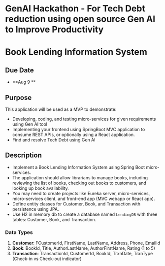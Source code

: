 # GenAI Hackathon - For Tech Debt reduction using open source Gen AI to Improve Productivity
 
# Book Lending Information System

## Due Date
- **Aug 9 **

## Purpose
This application will be used as a MVP to demonstrate:
- Developing, coding, and testing micro-services for given requirements using Gen AI tool
- Implementing your frontend using SpringBoot MVC application to consume REST APIs, or optionally using a React application.
- Find and resolve Tech Debt using Gen AI

## Description
- Implement a Book Lending Information System using Spring Boot micro-services.
- The application should allow librarians to manage books, including reviewing the list of books, checking out books to customers, and looking up book availability.
- You may need to create projects like Eureka server, micro-services, micro-services client, and front-end app (MVC webapp or React app).
- Define entity classes for Customer, Book, and Transaction with persistence using JPA. 
- Use H2 in memory db to create a database named `LendingDB` with three tables: Customer, Book, and Transaction.

### Data Types
1. **Customer**: FCustomerId, FirstName, LastName, Address, Phone, EmailId
2. **Book**: BookId, Title, AuthorLastName, AuthorFirstName, Rating (1 to 5)
3. **Transaction**: TransactionId, CustomerId, BookId, TrxnDate, TrxnType (Check-in vs Check-out indicator)
